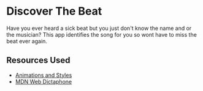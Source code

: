 # Discover The Beat
Have you ever heard a sick beat but you just don't know the name and or the musician?
This app identifies the song for you so wont have to miss the beat ever again.

## Resources Used
*    [Animations and Styles](http://tobiasahlin.com/)
*    [MDN Web Dictaphone](https://github.com/mdn/web-dictaphone)
